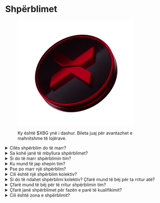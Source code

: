 # Shpërblimet

<figure><img src="../../.gitbook/assets/XBG_Coin_new.png" alt="" width="375"><figcaption><p>Ky është $XBG ynë i dashur. Bileta juaj për avantazhet e mahnitshme të lojërave.</p></figcaption></figure>

<details>

<summary>Cilës shpërblim do të marr?</summary>

Bazuar në pikët tuaja dhe objektivat kolektive të arritura, do të merrni një shpërblim individual në tokenë $XBG, si dhe një shpërblim kolektiv në tokenë $XBG. Të gjitha shpërblimet janë [të mbyllura](rewards-test.md#sa kohë janë të mbyllura shpërblimet).



![](../../.gitbook/assets/Rewards.png)

</details>

<details>

<summary>Sa kohë janë të mbyllura shpërblimet?</summary>



</details>

<details>

<summary>Si do të marr shpërblimin tim?</summary>

Pas përfundimit të kualifikuesit ose sezonit, shpërblimet do t'i dërgohen xhepit që keni dhënë, bazuar në renditjen tuaj përfundimtare pas përfundimit të konkursit. Shenim: Të gjitha shpërblimet janë [të mbyllura](rewards-test.md#sa kohë janë të mbyllura shpërblimet).

</details>

<details>

<summary>Ku mund të jap xhepin tim?</summary>



</details>

<details>

<summary>Pse po marr një shpërblim?</summary>

Ju shpërblejmë në shenjë mirënjohje për pjesëmarrjen dhe kontributin tuaj aktive në zgjerimin e komunitetit XBorg dhe për promovimin e tokenit tonë $XBG.

</details>

<details>

<summary>Cili është një shpërblim kolektiv?</summary>

Një shpërblim kolektiv është një tregim i mirënjohjes sonë për përpjekjen kolektive të pjesëmarrësve, ku shpërblimet përmirësohen duke arritur nivele të mëdha gjatë sezonit. Sipas renditjes tuaj në fund të sezonit, do të merrni një shpërblim shtesë nga fondi kolektiv.

</details>

<details>

<summary>Si do të ndahet shpërblimi kolektiv? Çfarë mund të bëj për ta rritur atë?</summary>

Ndarja e shpërblimit kolektiv përcaktohet nga renditja juaj dhe mund të përmirësohet kolektivisht duke arritur objektivat kolektive ose duke plotësuar veprime të shpejta. Për më shumë informacion, ju lutemi referohuni te [rregullat](rules-test.md).

</details>

<details>

<summary>Çfarë mund të bëj për të rritur shpërblimin tim?</summary>

Mënyra më e mirë për të maksimizuar shpërblimin tuaj është përmes konsistencës së kombinuar me viralitetin. Sa më të gjerë të jetë ndikimi juaj, aq më lart do të ngjiteni në tabelën e rezultateve.

</details>

<details>

<summary>Çfarë janë shpërblimet për fazën e parë të kualifikimit?</summary>

Në fazën e parë të kualifikimit, shuma totale e shpërblimeve arrin në maksimumin e 100k XBG, me një pjesë të lidhur me arritjen e objektivave kolektive.

</details>

<details>

<summary>Cili është zona e shpërblimit?</summary>



</details>